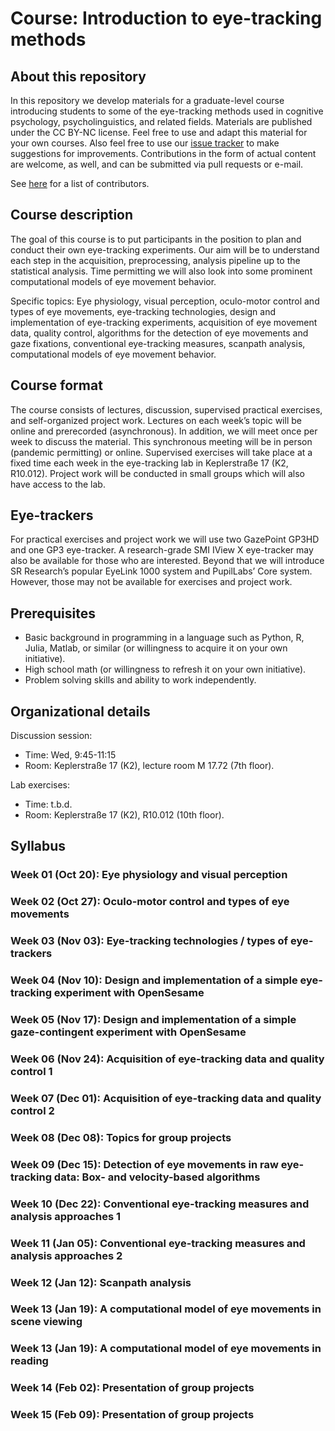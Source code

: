 # Course: Introduction to eye-tracking methods

## About this repository
In this repository we develop materials for a graduate-level course introducing students to some of the eye-tracking methods used in cognitive psychology, psycholinguistics, and related fields.  Materials are published under the CC BY-NC license.  Feel free to use and adapt this material for your own courses.  Also feel free to use our [issue tracker](https://github.com/tmalsburg/eye-tracking-methods/issues) to make suggestions for improvements.  Contributions in the form of actual content are welcome, as well, and can be submitted via pull requests or e-mail.

See [here](https://github.com/tmalsburg/eye-tracking-methods/graphs/contributors) for a list of contributors.

## Course description
The goal of this course is to put participants in the position to plan and conduct their own eye-tracking experiments.  Our aim will be to understand each step in the acquisition, preprocessing, analysis pipeline up to the statistical analysis.  Time permitting we will also look into some prominent computational models of eye movement behavior.

Specific topics: Eye physiology, visual perception, oculo-motor control and types of eye movements, eye-tracking technologies, design and implementation of eye-tracking experiments, acquisition of eye movement data, quality control, algorithms for the detection of eye movements and gaze fixations, conventional eye-tracking measures, scanpath analysis, computational models of eye movement behavior.

## Course format
The course consists of lectures, discussion, supervised practical exercises, and self-organized project work.  Lectures on each week’s topic will be online and prerecorded (asynchronous).  In addition, we will meet once per week to discuss the material.  This synchronous meeting will be in person (pandemic permitting) or online.  Supervised exercises will take place at a fixed time each week in the eye-tracking lab in Keplerstraße 17 (K2, R10.012).  Project work will be conducted in small groups which will also have access to the lab.

## Eye-trackers
For practical exercises and project work we will use two GazePoint GP3HD and one GP3 eye-tracker.  A research-grade SMI IView X eye-tracker may also be available for those who are interested.  Beyond that we will introduce SR Research’s popular EyeLink 1000 system and PupilLabs’ Core system.  However, those may not be available for exercises and project work.

## Prerequisites
- Basic background in programming in a language such as Python, R, Julia, Matlab, or similar (or willingness to acquire it on your own initiative).
- High school math (or willingness to refresh it on your own initiative).
- Problem solving skills and ability to work independently.

## Organizational details
Discussion session:
- Time: Wed, 9:45-11:15
- Room: Keplerstraße 17 (K2), lecture room M 17.72 (7th floor).

Lab exercises:
- Time: t.b.d.
- Room: Keplerstraße 17 (K2), R10.012 (10th floor).

## Syllabus
### Week 01 (Oct 20): Eye physiology and visual perception
### Week 02 (Oct 27): Oculo-motor control and types of eye movements
### Week 03 (Nov 03): Eye-tracking technologies / types of eye-trackers
### Week 04 (Nov 10): Design and implementation of a simple eye-tracking experiment with OpenSesame
### Week 05 (Nov 17): Design and implementation of a simple gaze-contingent experiment with OpenSesame
### Week 06 (Nov 24): Acquisition of eye-tracking data and quality control 1
### Week 07 (Dec 01): Acquisition of eye-tracking data and quality control 2
### Week 08 (Dec 08): Topics for group projects
### Week 09 (Dec 15): Detection of eye movements in raw eye-tracking data: Box- and velocity-based algorithms
### Week 10 (Dec 22): Conventional eye-tracking measures and analysis approaches 1
### Week 11 (Jan 05): Conventional eye-tracking measures and analysis approaches 2
### Week 12 (Jan 12): Scanpath analysis
### Week 13 (Jan 19): A computational model of eye movements in scene viewing
### Week 13 (Jan 19): A computational model of eye movements in reading
### Week 14 (Feb 02): Presentation of group projects
### Week 15 (Feb 09): Presentation of group projects

